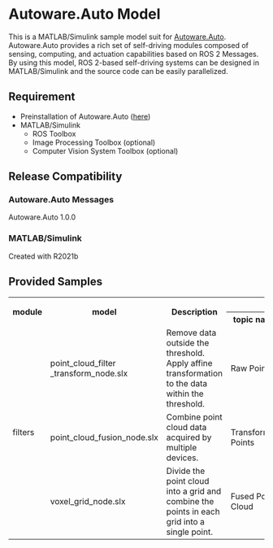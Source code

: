 # Autoware.Auto Model
This is a MATLAB/Simulink sample model suit for [Autoware.Auto](https://gitlab.com/autowarefoundation/autoware.auto/AutowareAuto/-/tree/1.0.0). Autoware.Auto provides a rich set of self-driving modules composed of sensing, computing, and actuation capabilities based on ROS 2 Messages. By using this model, ROS 2-based self-driving systems can be designed in MATLAB/Simulink and the source code can be easily parallelized.

## Requirement

- Preinstallation of Autoware.Auto ([here](https://autowarefoundation.gitlab.io/autoware.auto/AutowareAuto/installation.html))
- MATLAB/Simulink
	- ROS Toolbox
	- Image Processing Toolbox (optional)
	- Computer Vision System Toolbox (optional)

##  Release Compatibility
### Autoware.Auto Messages
Autoware.Auto 1.0.0
### MATLAB/Simulink
Created with R2021b

## Provided Samples
<table>
  <tr>
    <th rowspan="2">module</th>
    <th rowspan="2">model</th>
    <th rowspan="2">Description</th>
    <th colspan="2">input data</th>
    <th colspan="2">output data</th>
    <th rowspan="2">Toolbox</th>
  </tr>
  <tr>
    <th>topic name</th>
    <th>ROS 2 message type</th>
    <th>topic name</th>
    <th>ROS 2 message type</th>
  </tr>
  <tr>
    <td rowspan="3">filters</td>
    <td>point_cloud_filter<br>_transform_node.slx</td>
    <td>Remove data outside the threshold.<br>Apply affine transformation to the data within the threshold.</td>
    <td>Raw Points</td>
    <td>common_interfaces/sensor_msgs<br>/msg/PointCloud2.msg</td>
    <td>Transformed Points</td>
    <td>common_interfaces/sensor_msgs<br>/msg/PointCloud2.msg</td>
    <td>Image Processing Toolbox<br>Computer Vision System Toolbox</td>
  </tr>
  <tr>
    <td>point_cloud_fusion_node.slx</td>
    <td>Combine point cloud data acquired by multiple devices.</td>
    <td>Transformed Points</td>
    <td>common_interfaces/sensor_msgs<br>/msg/PointCloud2.msg</td>
    <td>Fused Point Cloud</td>
    <td>common_interfaces/sensor_msgs<br>/msg/PointCloud2.msg</td>
    <td></td>
  </tr>
  <tr>
    <td>voxel_grid_node.slx</td>
    <td>Divide the point cloud into a grid and combine the points in each grid into a single point.</td>
    <td>Fused Point Cloud</td>
    <td>common_interfaces/sensor_msgs<br>/msg/PointCloud2.msg</td>
    <td>Downsampled Point Cloud</td>
    <td>common_interfaces/sensor_msgs<br>/msg/PointCloud2.msg</td>
    <td></td>
  </tr>
</table>
